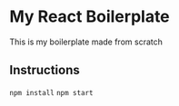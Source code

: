 # My React Boilerplate
This is my boilerplate made from scratch

## Instructions
`npm install`
`npm start`